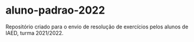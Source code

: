 # aluno-padrao-2022
Repositório criado para o envio de resolução de exercícios pelos alunos de IAED, turma 2021/2022.
